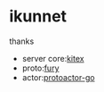 # ikunnet
thanks
* server core:[kitex](https://github.com/cloudwego/kitex)
* proto:[fury](https://github.com/apache/incubator-fury)
* actor:[protoactor-go](https://github.com/asynkron/protoactor-go)